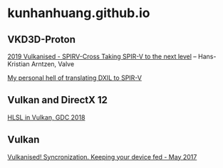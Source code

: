 # kunhanhuang.github.io
## VKD3D-Proton
[2019 Vulkanised - SPIRV-Cross Taking SPIR-V to the next level](https://www.youtube.com/watch?v=lv-fh_oFJUc) – Hans-Kristian Arntzen, Valve

[My personal hell of translating DXIL to SPIR-V](https://themaister.net/blog/2021/09/05/my-personal-hell-of-translating-dxil-to-spir-v-part-1/)

## Vulkan and DirectX 12
[HLSL in Vulkan, GDC 2018](https://www.youtube.com/watch?v=42lqJ-iXc7g&t=1278s)

## Vulkan
[Vulkanised! Syncronization. Keeping your device fed - May 2017](https://www.youtube.com/watch?v=oF7vOTTaAh4)
